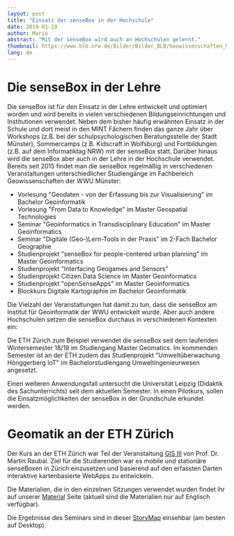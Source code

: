 ```yaml
---
layout: post
title: "Einsatz der senseBox in der Hochschule"
date: 2019-01-19
author: Mario
abstract: "Mit der senseBox wird auch an Hochschulen gelernt."
thumbnail: https://www.blb.nrw.de/Bilder/Bilder_BLB/Geowissenschaften_Muenster_Bilder/GEO-I.jpg
lang: de
---
```

Die senseBox in der Lehre
============

Die senseBox ist für den Einsatz in der Lehre entwickelt und optimiert worden und wird bereits in vielen verschiedenen Bildungseinrichtungen und Institutionen verwendet. Neben dem bisher häufig erwähnten Einsatz in der Schule und dort meist in den MINT Fächern finden das ganze Jahr über Workshops (z.B. bei der schulpsychologischen Beratungsstelle der Stadt Münster), Sommercamps (z.B. Kidscraft in Wolfsburg) und Fortbildungen (z.B. auf dem Informatiktag NRW) mit der senseBox statt. Darüber hinaus wird die senseBox aber auch in der Lehre in der Hochschule verwendet. Bereits seit 2015 findet man die senseBox regelmäßig in verschiedenen Veranstaltungen unterschiedlicher Studiengänge im Fachbereich Geowissenschaften der WWU Münster:

* Vorlesung "Geodaten - von der Erfassung bis zur Visualisierung" im Bachelor Geoinformatik
* Vorlesung "From Data to Knowledge" im Master Geospatial Technologies
* Seminar "Geoinformatics in Transdisciplinary Education" im Master Geoinformatics 
* Seminar "Digitale (Geo-)Lern-Tools in der Praxis" im 2-Fach Bachelor Geographie
* Studienprojekt "senseBox for people-centered urban planning" im Master Geoinformatics
* Studienprojekt "Interfacing Geogames and Sensors"
* Studienprojekt Citizen Data Science im Master Geoinformatics
* Studienprojekt "openSenseApps" im Master Geoinformatics
* Blockkurs Digitale Kartographie im Bachelor Geoinformatik


Die Vielzahl der Veranstaltungen hat damit zu tun, dass die senseBox am Institut für Geoinformatik der WWU entwickelt wurde. Aber auch andere Hochschulen setzen die senseBox durchaus in verschiedenen Kontexten ein:

Die ETH Zürich zum Beispiel verwendet die senseBox seit dem laufenden Wintersemester 18/19 im Studiengang Master Geomatics. Im kommenden  Semester ist an der ETH zudem das Studienprojekt "Umweltüberwachung Hönggerberg IoT" im Bachelorstudiengang Umweltingenieurwesen angesetzt.  

Einen weiteren Anwendungsfall untersucht die Universität Leipzig (Didaktik des Sachunterrichts) seit dem aktuellen Semester. In einen Pilotkurs, sollen die Einsatzmöglichkeiten der senseBox in der Grundschule erkundet werden. 

Geomatik an der ETH Zürich
============

Der Kurs an der ETH Zürich war Teil der Veranstaltung [GIS III](http://www.vvz.ethz.ch/lerneinheitPre.do?semkez=2016W&lerneinheitId=108689&lang=de) von Prof. Dr. Martin Raubal. Ziel für die Studierenden war es mobile und stationäre senseBoxen in Zürich einzusetzen und basierend auf den erfassten Darten interaktive kartenbasierte WebApps zu entwickeln. 

Die Materialien, die in den einzelnen Sitzungen verwendet wurden findet ihr auf unserer [Material](https://sensebox.de/de/material) Seite (aktuell sind die Materialien nur auf Englisch verfügbar). 

Die Ergebnisse des Seminars sind in dieser [StoryMap](https://egregis.maps.arcgis.com/apps/MapJournal/index.html?appid=505fdb604b074ce49a0c9ff0aaed54cd) einsehbar (am besten auf Desktop). 
